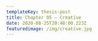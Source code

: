 ```yaml
---
templateKey: thesis-post
title: Chapter 05 — Creative
date: 2020-08-25T20:48:00.223Z
featuredimage: /img/creative.jpg
---
```

